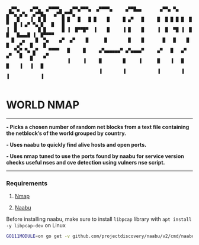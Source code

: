 ```
 ▄▀▀▄    ▄▀▀▄  ▄▀▀▀▀▄   ▄▀▀▄▀▀▀▄  ▄▀▀▀▀▄     ▄▀▀█▄▄       ▄▀▀▄ ▀▄  ▄▀▀▄ ▄▀▄  ▄▀▀█▄   ▄▀▀▄▀▀▀▄ 
█   █    ▐  █ █      █ █   █   █ █    █     █ ▄▀   █     █  █ █ █ █  █ ▀  █ ▐ ▄▀ ▀▄ █   █   █ 
▐  █        █ █      █ ▐  █▀▀█▀  ▐    █     ▐ █    █     ▐  █  ▀█ ▐  █    █   █▄▄▄█ ▐  █▀▀▀▀  
  █   ▄    █  ▀▄    ▄▀  ▄▀    █      █        █    █       █   █    █    █   ▄▀   █    █      
   ▀▄▀ ▀▄ ▄▀    ▀▀▀▀   █     █     ▄▀▄▄▄▄▄▄▀ ▄▀▄▄▄▄▀     ▄▀   █   ▄▀   ▄▀   █   ▄▀   ▄▀       
         ▀             ▐     ▐     █        █     ▐      █    ▐   █    █    ▐   ▐   █         
                                   ▐        ▐            ▐        ▐    ▐            ▐         
 
```                                  
                                   
# WORLD NMAP

---

**- Picks a chosen number of random net blocks from a text file containing the netblock’s of the world grouped by country.**

**- Uses naabu to quickly find alive hosts and open ports.**

**- Uses nmap tuned to use the ports found by naabu for service version checks useful nses and cve detection using vulners nse script.**

---

### Requirements
1. [Nmap](https://nmap.org/download.html)
   
2. [Naabu](https://github.com/projectdiscovery/naabu#installation-instructions)


Before installing naabu, make sure to install `libpcap` library with `apt install -y libpcap-dev` on Linux

```sh
GO111MODULE=on go get -v github.com/projectdiscovery/naabu/v2/cmd/naabu
```
